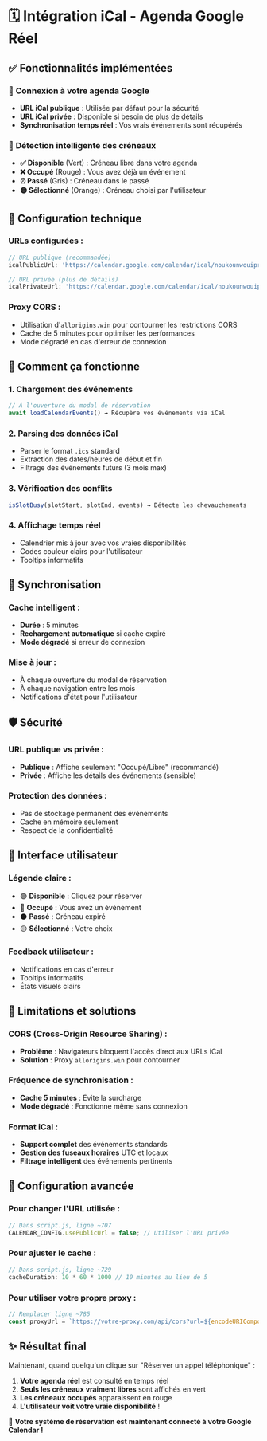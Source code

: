 # 🗓️ Intégration iCal - Agenda Google Réel

## ✅ **Fonctionnalités implémentées**

### 🔗 **Connexion à votre agenda Google**
- **URL iCal publique** : Utilisée par défaut pour la sécurité
- **URL iCal privée** : Disponible si besoin de plus de détails
- **Synchronisation temps réel** : Vos vrais événements sont récupérés

### 🎯 **Détection intelligente des créneaux**
- **✅ Disponible** (Vert) : Créneau libre dans votre agenda
- **❌ Occupé** (Rouge) : Vous avez déjà un événement
- **⏰ Passé** (Gris) : Créneau dans le passé
- **🟡 Sélectionné** (Orange) : Créneau choisi par l'utilisateur

## 🔧 **Configuration technique**

### **URLs configurées :**
```javascript
// URL publique (recommandée)
icalPublicUrl: 'https://calendar.google.com/calendar/ical/noukounwouiprince%40gmail.com/public/basic.ics'

// URL privée (plus de détails)
icalPrivateUrl: 'https://calendar.google.com/calendar/ical/noukounwouiprince%40gmail.com/private-d47b7585f21f0b4950cf8d7f2331f32e/basic.ics'
```

### **Proxy CORS :**
- Utilisation d'`allorigins.win` pour contourner les restrictions CORS
- Cache de 5 minutes pour optimiser les performances
- Mode dégradé en cas d'erreur de connexion

## 🚀 **Comment ça fonctionne**

### **1. Chargement des événements**
```javascript
// À l'ouverture du modal de réservation
await loadCalendarEvents() → Récupère vos événements via iCal
```

### **2. Parsing des données iCal**
- Parser le format `.ics` standard
- Extraction des dates/heures de début et fin
- Filtrage des événements futurs (3 mois max)

### **3. Vérification des conflits**
```javascript
isSlotBusy(slotStart, slotEnd, events) → Détecte les chevauchements
```

### **4. Affichage temps réel**
- Calendrier mis à jour avec vos vraies disponibilités
- Codes couleur clairs pour l'utilisateur
- Tooltips informatifs

## 🔄 **Synchronisation**

### **Cache intelligent :**
- **Durée** : 5 minutes
- **Rechargement automatique** si cache expiré
- **Mode dégradé** si erreur de connexion

### **Mise à jour :**
- À chaque ouverture du modal de réservation
- À chaque navigation entre les mois
- Notifications d'état pour l'utilisateur

## 🛡️ **Sécurité**

### **URL publique vs privée :**
- **Publique** : Affiche seulement "Occupé/Libre" (recommandé)
- **Privée** : Affiche les détails des événements (sensible)

### **Protection des données :**
- Pas de stockage permanent des événements
- Cache en mémoire seulement
- Respect de la confidentialité

## 🎨 **Interface utilisateur**

### **Légende claire :**
- 🟢 **Disponible** : Cliquez pour réserver
- 🔴 **Occupé** : Vous avez un événement
- ⚫ **Passé** : Créneau expiré
- 🟡 **Sélectionné** : Votre choix

### **Feedback utilisateur :**
- Notifications en cas d'erreur
- Tooltips informatifs
- États visuels clairs

## 🚨 **Limitations et solutions**

### **CORS (Cross-Origin Resource Sharing) :**
- **Problème** : Navigateurs bloquent l'accès direct aux URLs iCal
- **Solution** : Proxy `allorigins.win` pour contourner

### **Fréquence de synchronisation :**
- **Cache 5 minutes** : Évite la surcharge
- **Mode dégradé** : Fonctionne même sans connexion

### **Format iCal :**
- **Support complet** des événements standards
- **Gestion des fuseaux horaires** UTC et locaux
- **Filtrage intelligent** des événements pertinents

## 🔧 **Configuration avancée**

### **Pour changer l'URL utilisée :**
```javascript
// Dans script.js, ligne ~707
CALENDAR_CONFIG.usePublicUrl = false; // Utiliser l'URL privée
```

### **Pour ajuster le cache :**
```javascript
// Dans script.js, ligne ~729
cacheDuration: 10 * 60 * 1000 // 10 minutes au lieu de 5
```

### **Pour utiliser votre propre proxy :**
```javascript
// Remplacer ligne ~785
const proxyUrl = `https://votre-proxy.com/api/cors?url=${encodeURIComponent(icalUrl)}`;
```

## ✨ **Résultat final**

Maintenant, quand quelqu'un clique sur "Réserver un appel téléphonique" :

1. **Votre agenda réel** est consulté en temps réel
2. **Seuls les créneaux vraiment libres** sont affichés en vert
3. **Les créneaux occupés** apparaissent en rouge
4. **L'utilisateur voit votre vraie disponibilité** !

🎉 **Votre système de réservation est maintenant connecté à votre Google Calendar !**